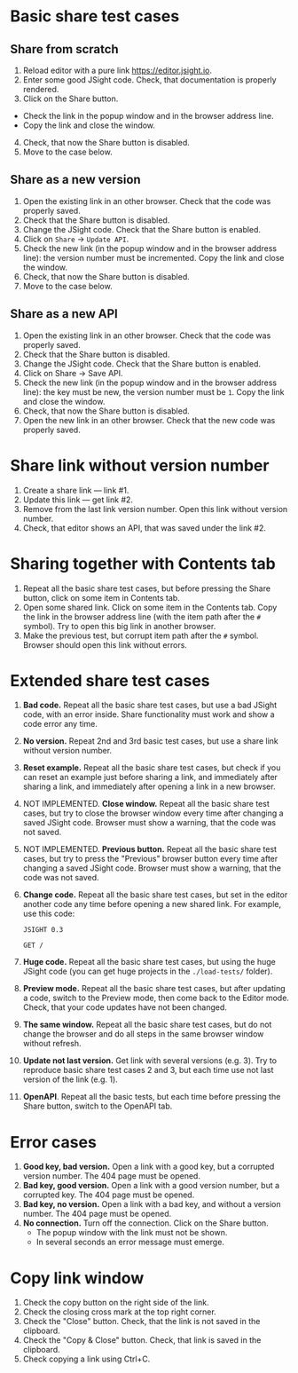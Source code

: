 # Basic share test cases

## Share from scratch

1. Reload editor with a pure link https://editor.jsight.io.
2. Enter some good JSight code. Check, that documentation is properly rendered.
3. Click on the Share button.
  - Check the link in the popup window and in the browser address line.
  - Copy the link and close the window.
4. Check, that now the Share button is disabled.
5. Move to the case below.

## Share as a new version

1. Open the existing link in an other browser. Check that the code was properly saved.
2. Check that the Share button is disabled.
3. Change the JSight code. Check that the Share button is enabled.
4. Click on `Share` → `Update API`.
5. Check the new link (in the popup window and in the browser address line): the version number must
   be incremented. Copy the link and close the window.
6. Check, that now the Share button is disabled.
7. Move to the case below.

## Share as a new API

1. Open the existing link in an other browser. Check that the code was properly saved.
2. Check that the Share button is disabled.
3. Change the JSight code. Check that the Share button is enabled.
4. Click on Share → Save API.
5. Check the new link (in the popup window and in the browser address line): the key must be new,
   the version number must be `1`. Copy the link and close the window.
6. Check, that now the Share button is disabled.
7. Open the new link in an other browser. Check that the new code was properly saved.

# Share link without version number

1. Create a share link — link #1.
2. Update this link — get link #2.
3. Remove from the last link version number. Open this link without version number.
4. Check, that editor shows an API, that was saved under the link #2.

# Sharing together with Contents tab

1. Repeat all the basic share test cases, but before pressing the Share button, click on some item
   in Contents tab.
2. Open some shared link. Click on some item in the Contents tab. Copy the link in the browser
   address line (with the item path after the `#` symbol). Try to open this big link in another
   browser.
3. Make the previous test, but corrupt item path after the `#` symbol. Browser should open this link
   without errors.

# Extended share test cases

1. **Bad code.** Repeat all the basic share test cases, but use a bad JSight code, with an error
   inside. Share functionality must work and show a code error any time.
2. **No version.** Repeat 2nd and 3rd basic test cases, but use a share link without version number.
3. **Reset example.** Repeat all the basic share test cases, but check if you can reset an example
   just before sharing a link, and immediately after sharing a link, and immediately after opening a
   link in a new browser.
4. NOT IMPLEMENTED. **Close window.** Repeat all the basic share test cases, but try to close the
   browser window every time after changing a saved JSight code. Browser must show a warning, that
   the code was not saved.
5. NOT IMPLEMENTED. **Previous button.** Repeat all the basic share test cases, but try to press the
   "Previous" browser button every time after changing a saved JSight code. Browser must show a
   warning, that the code was not saved.
6. **Change code.** Repeat all the basic share test cases, but set in the editor another code any
   time before opening a new shared link. For example, use this code:

   ```
   JSIGHT 0.3

   GET /
   ```
7. **Huge code.** Repeat all the basic share test cases, but using the huge JSight code (you can get
   huge projects in the `./load-tests/` folder).
8. **Preview mode.** Repeat all the basic share test cases, but after updating a code, switch to the
   Preview mode, then come back to the Editor mode. Check, that your code updates have not been
   changed.
9. **The same window.** Repeat all the basic share test cases, but do not change the browser and do
   all steps in the same browser window without refresh.
10. **Update not last version.** Get link with several versions (e.g. 3). Try to reproduce basic
    share test cases 2 and 3, but each time use not last version of the link (e.g. 1).
11. **OpenAPI**. Repeat all the basic tests, but each time before pressing the Share button, switch
    to the OpenAPI tab.

# Error cases

1. **Good key, bad version.** Open a link with a good key, but a corrupted version number. The 404
   page must be opened.
2. **Bad key, good version.** Open a link with a good version number, but a corrupted key. The 404
   page must be opened.
3. **Bad key, no version.** Open a link with a bad key, and without a version number. The 404 page
   must be opened.
4. **No connection.** Turn off the connection. Click on the Share button.
   - The popup window with the link must not be shown.
   - In several seconds an error message must emerge.

# Copy link window

1. Check the copy button on the right side of the link.
2. Check the closing cross mark at the top right corner.
3. Check the "Close" button. Check, that the link is not saved in the clipboard.
4. Check the "Copy & Close" button. Check, that link is saved in the clipboard.
5. Check copying a link using Ctrl+C.